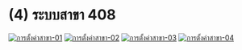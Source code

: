 # (4)    ระบบสาขา 408

[![การตั้งค่าสาขา-01](http://www.smlaccount.com/manual/wp-content/uploads/2017/10/การตั้งค่าสาขา-01.jpg)](http://www.smlaccount.com/manual/wp-content/uploads/2017/10/การตั้งค่าสาขา-01.jpg)
[![การตั้งค่าสาขา-02](http://www.smlaccount.com/manual/wp-content/uploads/2017/10/การตั้งค่าสาขา-02.jpg)](http://www.smlaccount.com/manual/wp-content/uploads/2017/10/การตั้งค่าสาขา-02.jpg)
[![การตั้งค่าสาขา-03](http://www.smlaccount.com/manual/wp-content/uploads/2017/10/การตั้งค่าสาขา-03.jpg)](http://www.smlaccount.com/manual/wp-content/uploads/2017/10/การตั้งค่าสาขา-03.jpg)
[![การตั้งค่าสาขา-04](http://www.smlaccount.com/manual/wp-content/uploads/2017/10/การตั้งค่าสาขา-04.jpg)](http://www.smlaccount.com/manual/wp-content/uploads/2017/10/การตั้งค่าสาขา-04.jpg)  

